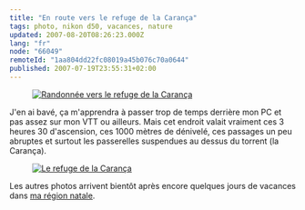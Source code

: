 ```yaml
---
title: "En route vers le refuge de la Carança"
tags: photo, nikon d50, vacances, nature
updated: 2007-08-20T08:26:23.000Z
lang: "fr"
node: "66049"
remoteId: "1aa804dd22fc08019a45b076c70a0644"
published: 2007-07-19T23:55:31+02:00
---
```

 


<figure class="object-center"><a href="/images/randonnee-vers-le-refuge-de-la-caranca.jpg"><img src="/images/660x/randonnee-vers-le-refuge-de-la-caranca.jpg" alt="Randonnée vers le refuge de la Carança">
</a></figure>




 
J'en ai bavé, ça m'apprendra à passer trop de temps derrière mon PC et pas assez sur mon VTT ou ailleurs. Mais cet endroit valait vraiment ces 3 heures 30 d'ascension, ces 1000 mètres de dénivelé, ces passages un peu abruptes et surtout les passerelles suspendues au dessus du torrent (la Carança).

 


<figure class="object-center"><a href="/images/le-refuge-de-la-caranca.jpg"><img src="/images/660x/le-refuge-de-la-caranca.jpg" alt="Le refuge de la Carança">
</a></figure>




 
Les autres photos arrivent bientôt après encore quelques jours de vacances dans [ma région natale](http://photos.pwet.fr/villes-et-departements/ain-01/).

